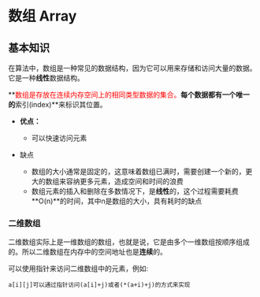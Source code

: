 # 数组 Array

## 基本知识

在算法中，数组是一种常见的数据结构，因为它可以用来存储和访问大量的数据。它是一种**线性**数据结构。

**<font color=red>数组是存放在连续内存空间上的相同类型数据的集合。</font>**每个数据都有一个唯一的**索引(index)**来标识其位置。

- **优点：**
  - 可以快速访问元素

- 缺点
  - 数组的大小通常是固定的，这意味着数组已满时，需要创建一个新的，更大的数组来容纳更多元素，造成空间和时间的浪费
  - 数组元素的插入和删除在多数情况下，是**线性**的，这个过程需要耗费**O(n)**的时间，其中n是数组的大小，具有耗时的缺点

### 二维数组

二维数组实际上是一维数组的数组，也就是说，它是由多个一维数组按顺序组成的。所以二维数组在内存中的空间地址也是**连续**的。

可以使用指针来访问二维数组中的元素，例如:

```
a[i][j]可以通过指针访问(a[i]+j)或者(*(a+i)+j)的方式来实现
```



